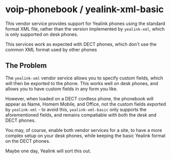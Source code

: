 # voip-phonebook / yealink-xml-basic

This vendor service provides support for Yealink phones using the standard format XML file, rather than the version
implemented by `yealink-xml`, which is only supported on desk phones.

This services work as expected with DECT phones, which don't use the common XML format used by other phones

## The Problem

The `yealink-xml` vendor service allows you to specify custom fields, which will then be exported to the phone.
This works well on desk phones, and allows you to have custom fields in any form you like.

However, when loaded on a DECT cordless phone, the phonebook will appear as Name, Homem Mobile, and Office, not the
custom fields exported by `yealink-xml` - to avoid this, `yealink-xml-basic` only supports the aforementioned fields,
and remains compatiable with both the desk and DECT phones.

You may, of course, enable both vendor services for a site, to have a more complex setup on your desk phones,
while keeping the basic Yealink format on the DECT phones.

Maybe one day, Yealink will sort this out.


